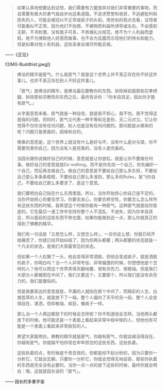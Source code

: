 

> 如果认真地想要达到证悟，我们需要有力量放弃对我们非常重要的事物，而且需要有极大的勇气独自步向这条道路。不追求赞誉和收获，不逃避批判和损失的人，可能会被冠以不正常或疯子的头衔。用世俗的观点去看，证悟者可能看似不正常，因为他们不协商，不被物质利益所诱导或左右，不会感到无聊，不寻刺激，没有面子可丢，不依循礼仪规范，绝不为个人利益而虚假，绝不为博取他人好感而做事，也不会为显露而示现他们的特长和能力。但是如果对他人有利益，这些圣者会竭尽所能去做。

——《正见》

![[IMG-Buddhist.jpeg]]

> 佛法的精华是匪气。什么是匪气？就是这个世界上并不真正存在你不好这件事儿，也并不真正存在别人不好这件事儿。
> 
> 「匪气」是佛法的精华，是佛法最后要教你的东西。拆除掉前面那些花拳绣腿、拆除那些宗教性的东西之后，最终告诉你：「你本自具足，因此你才能有匪气。」
> 
> 从字面意思来看，匪气就是一种自信，就是我不担心，我不怕，我不觉得这是我的问题，但同时，匪气又代表一种平等和无差别、无二元对立。它让你觉得不仅你没有任何问题，别人也是没有任何问题的。那问题是从哪来的呢？问题只是表面的，因缘和合的。
> 
> 佛乘的意思是，这个世界上就没有什么是好与坏，没有什么是对与错，你不需要完善你自己，因为没有人是完善的，没有人是完备的。
> 
> 当园长跟你说做好自己的时候，意思就是让你放松，就是让你不要做任何事。做好自己的意思就是Do nothing，而不是你先找一个自己，你先编织一个自己，然后再去做自己。做自己的意思是不要给自己那么多负担，不要给自己那么多条条框框，不要给自己那么多准则，那么多的Rules，放飞你自己，不要给自己那么多要求了，是这个意思。
> 
> 我们要明白自己陷在什么东西里面。所以，当你开始担心你自己是不足的，当你开始担心你要去学习，你要去发心，你要去修空性，你要怎么怎么样所有这些东西的时候，我希望这个时候你能有一种匪气。这种匪气就是给你垫底的，它在最后一道工序中支持你整个人不混乱、不迷失，因为你本自具足，所以面前的这些东西不修也罢。如果你能做到这一点，那么你就真正的得到了佛教的精华。
> 
> 我们有一句话是「又想怎么样，又想怎么样」，一旦你这么想，你就已经开始痛苦了，你就已经开始纠结了，因为你两头都要；两头都要的状态就是一个凡夫的状态，是我们大家最常见的状态。
> 
> 但如果一个人松懈了一头，他会变得非常洒脱，但他会变成疯子，就是洒脱的疯子，你明白吗？当一个人非常夸张、非常偏激的时候，你想想他是个怎样的人？他可以把这个世界弄得天翻地覆，很有杀伤力、很极端。但是我们大部分人都被困在中间了，我们又要这个，又要那个，所以我们是没有杀伤力的，我们是庸俗的。
> 
> 但是我要表达的意思就是，平庸的人就陷在那个中间了，而精彩的人生，出类拔萃的人生，就是放下了一端，整个人偏向了天平的另一段，整个人会变得自在、潇洒，但却极端、疯狂，像疯子一样。
> 
> 那么当一个人两边都放下的时候会怎样呢？你不知道他会怎样。当他两头都放下的时候，他可能还是一个表面上看起来非常中规中矩的人，但他也有可能是一个表面上看起来非常疯狂的人。
> 
> 希望大家能明白，佛教的精华就是匪气，你越有匪气，你就会越活得自在。你越有匪气，你就越不怕你现在牢牢抓住的这些东西，这些执着。
> 
> 这些执着的点，有时候是千奇百怪的，但都是经不起分析的，因为只要你一分析它，它就会瓦解。只要你一分析它，你就会觉得无地自容，那些你执着的东西是完全没有必要的，当你一点一点的放下这些的时候，最终你就会明白：哦，这就是园长说的「匪气」。

—— 园长的多重宇宙